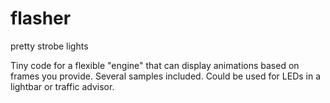 flasher
=======
pretty strobe lights

Tiny code for a flexible "engine" that can display animations based on frames you provide.  Several samples included.  Could be used for LEDs in a lightbar or traffic advisor.
